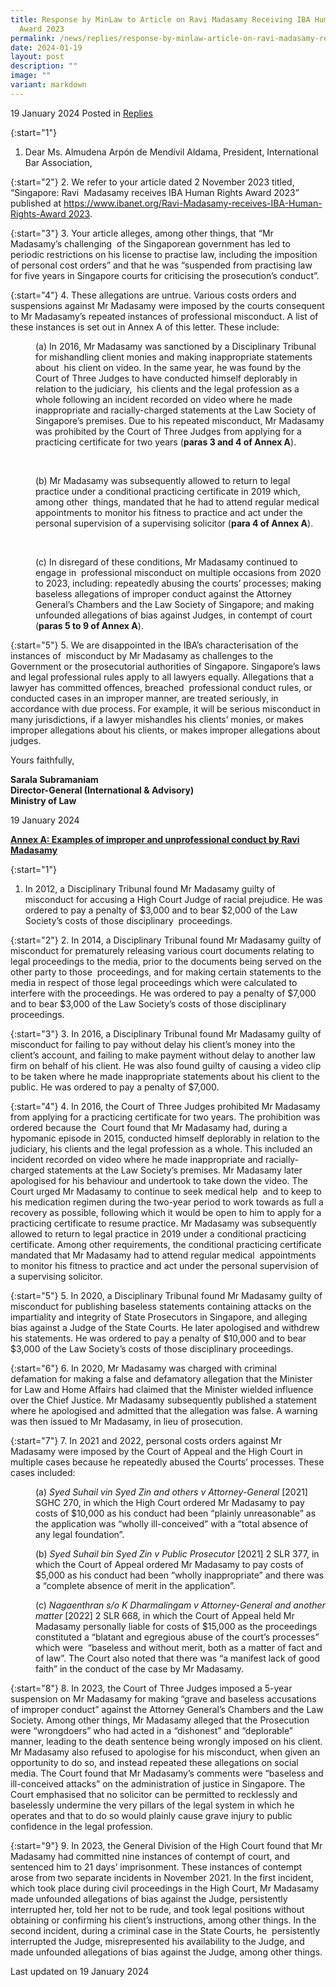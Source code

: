 ```yaml
---
title: Response by MinLaw to Article on Ravi Madasamy Receiving IBA Human Rights
  Award 2023
permalink: /news/replies/response-by-minlaw-article-on-ravi-madasamy-receiving-iba-human-rights-award-2023/
date: 2024-01-19
layout: post
description: ""
image: ""
variant: markdown
---
```

19 January 2024 Posted in [Replies](/news/replies)  

{:start="1"}
1. Dear Ms. Almudena Arpón de Mendívil Aldama, President, International Bar Association,

{:start="2"}
2. We refer to your article dated 2 November 2023 titled, “Singapore: Ravi&nbsp; Madasamy receives IBA Human Rights Award 2023” published at [https://www.ibanet.org/Ravi-Madasamy-receives-IBA-Human-Rights-Award 2023](https://www.ibanet.org/Ravi-Madasamy-receives-IBA-Human-Rights-Award).

{:start="3"}
3. Your article alleges, among other things, that “Mr Madasamy’s challenging&nbsp; of the Singaporean government has led to periodic restrictions on his license to practise law, including the imposition of personal cost orders” and that he was “suspended from practising law for five years in Singapore courts for criticising the prosecution’s conduct”.

{:start="4"}
4. These allegations are untrue. Various costs orders and suspensions against Mr Madasamy were imposed by the courts consequent to Mr Madasamy’s repeated instances of professional misconduct. A list of these instances is set out in Annex A of this letter. These include:

<p style="margin-left: 40px">
(a) In 2016, Mr Madasamy was sanctioned by a Disciplinary Tribunal for mishandling client monies and making inappropriate statements about&nbsp; his client on video. In the same year, he was found by the Court of Three Judges to have conducted himself deplorably in relation to the judiciary,&nbsp; his clients and the legal profession as a whole following an incident recorded on video where he made inappropriate and racially-charged statements at the Law Society of Singapore’s premises. Due to his repeated misconduct, Mr Madasamy was prohibited by the Court of Three Judges from applying for a practicing certificate for two years (<b>paras 3 and 4 of Annex A</b>).</p>&nbsp;

<p style="margin-left: 40px">
(b) Mr Madasamy was subsequently allowed to return to legal practice under a conditional practicing certificate in 2019 which, among other&nbsp; things, mandated that he had to attend regular medical appointments to monitor his fitness to practice and act under the personal supervision of a supervising solicitor (<b>para 4 of Annex A</b>).</p>&nbsp;

<p style="margin-left: 40px">
(c) In disregard of these conditions, Mr Madasamy continued to engage in&nbsp; professional misconduct on multiple occasions from 2020 to 2023, including: repeatedly abusing the courts’ processes; making baseless allegations of improper conduct against the Attorney General’s Chambers and the Law Society of Singapore; and making unfounded allegations of bias against Judges, in contempt of court (<b>paras 5 to 9 of Annex A</b>).</p>

{:start="5"}
5. We are disappointed in the IBA’s characterisation of the instances of&nbsp; misconduct by Mr Madasamy as challenges to the Government or the prosecutorial authorities of Singapore. Singapore’s laws and legal professional rules apply to all lawyers equally. Allegations that a lawyer has committed offences, breached&nbsp; professional conduct rules, or conducted cases in an improper manner, are treated seriously, in accordance with due process. For example, it will be serious misconduct in many jurisdictions, if a lawyer mishandles his clients’ monies, or makes improper allegations about his clients, or makes improper allegations about judges.
<br>

Yours faithfully,<br>

<b>Sarala Subramaniam<br>
Director-General (International &amp; Advisory)<br>
Ministry of Law<br></b>

19 January 2024

  
  

<b><u>Annex A: Examples of improper and unprofessional conduct by Ravi Madasamy</u></b>

{:start="1"}
1. In 2012, a Disciplinary Tribunal found Mr Madasamy guilty of misconduct for accusing a High Court Judge of racial prejudice. He was ordered to pay a penalty of $3,000 and to bear $2,000 of the Law Society’s costs of those disciplinary&nbsp; proceedings.

{:start="2"}
2. In 2014, a Disciplinary Tribunal found Mr Madasamy guilty of misconduct for prematurely releasing various court documents relating to legal proceedings to the media, prior to the documents being served on the other party to those&nbsp; proceedings, and for making certain statements to the media in respect of those legal proceedings which were calculated to interfere with the proceedings. He was ordered to pay a penalty of $7,000 and to bear $3,000 of the Law Society’s costs of those disciplinary proceedings.&nbsp;

{:start="3"}
3. In 2016, a Disciplinary Tribunal found Mr Madasamy guilty of misconduct for failing to pay without delay his client’s money into the client’s account, and failing to make payment without delay to another law firm on behalf of his client. He was also found guilty of causing a video clip to be taken where he made inappropriate statements about his client to the public. He was ordered to pay a penalty of $7,000.

{:start="4"}
4. In 2016, the Court of Three Judges prohibited Mr Madasamy from applying for a practicing certificate for two years. The prohibition was ordered because the&nbsp; Court found that Mr Madasamy had, during a hypomanic episode in 2015, conducted himself deplorably in relation to the judiciary, his clients and the legal profession as a whole. This included an incident recorded on video where he made inappropriate and racially-charged statements at the Law Society’s premises. Mr Madasamy later apologised for his behaviour and undertook to take down the video. The Court urged Mr Madasamy to continue to seek medical help&nbsp; and to keep to his medication regimen during the two-year period to work towards as full a recovery as possible, following which it would be open to him to apply for a practicing certificate to resume practice. Mr Madasamy was subsequently allowed to return to legal practice in 2019 under a conditional practicing certificate. Among other requirements, the conditional practicing certificate mandated that Mr Madasamy had to attend regular medical&nbsp; appointments to monitor his fitness to practice and act under the personal supervision of a supervising solicitor.

{:start="5"}
5. In 2020, a Disciplinary Tribunal found Mr Madasamy guilty of misconduct for publishing baseless statements containing attacks on the impartiality and integrity of State Prosecutors in Singapore, and alleging bias against a Judge of the State Courts. He later apologised and withdrew his statements. He was ordered to pay a penalty of $10,000 and to bear $3,000 of the Law Society’s costs of those disciplinary proceedings.

{:start="6"}
6. In 2020, Mr Madasamy was charged with criminal defamation for making a false and defamatory allegation that the Minister for Law and Home Affairs had claimed that the Minister wielded influence over the Chief Justice. Mr Madasamy subsequently published a statement where he apologised and admitted that the allegation was false. A warning was then issued to Mr Madasamy, in lieu of prosecution.

{:start="7"}
7. In 2021 and 2022, personal costs orders against Mr Madasamy were imposed by the Court of Appeal and the High Court in multiple cases because he repeatedly abused the Courts’ processes. These cases included:&nbsp;&nbsp;

<p style="margin-left: 40px"> (a) <i>Syed Suhail vin Syed Zin and others v Attorney-General</i> [2021] SGHC 270, in which the High Court ordered Mr Madasamy to pay costs of $10,000 as his conduct had been “plainly unreasonable” as the application was “wholly ill-conceived” with a “total absence of any legal foundation”.</p>

<p style="margin-left: 40px"> (b) <i>Syed Suhail bin Syed Zin v Public Prosecutor</i> [2021] 2 SLR 377, in which the Court of Appeal ordered Mr Madasamy to pay costs of $5,000 as his conduct had been “wholly inappropriate” and there was a “complete absence of merit in the application”.</p>

<p style="margin-left: 40px"> (c) <i>Nagaenthran s/o K Dharmalingam v Attorney-General and another matter</i> [2022] 2 SLR 668, in which the Court of Appeal held Mr Madasamy personally liable for costs of $15,000 as the proceedings constituted a “blatant and egregious abuse of the court’s processes” which were&nbsp; “baseless and without merit, both as a matter of fact and of law”. The Court also noted that there was “a manifest lack of good faith” in the conduct of the case by Mr Madasamy.</p>

{:start="8"}
8. In 2023, the Court of Three Judges imposed a 5-year suspension on Mr Madasamy for making “grave and baseless accusations of improper conduct” against the Attorney General’s Chambers and the Law Society. Among other things, Mr Madasamy alleged that the Prosecution were “wrongdoers” who had acted in a “dishonest” and “deplorable” manner, leading to the death sentence being wrongly imposed on his client. Mr Madasamy also refused to apologise for his misconduct, when given an opportunity to do so, and instead repeated these allegations on social media. The Court found that Mr Madasamy’s comments were “baseless and ill-conceived attacks” on the administration of justice in Singapore. The Court emphasised that no solicitor can be permitted to recklessly and baselessly undermine the very pillars of the legal system in which he operates and that to do so would plainly cause grave injury to public confidence in the legal profession.

{:start="9"}
9. In 2023, the General Division of the High Court found that Mr Madasamy had committed nine instances of contempt of court, and sentenced him to 21 days’ imprisonment. These instances of contempt arose from two separate incidents in November 2021. In the first incident, which took place during civil proceedings in the High Court, Mr Madasamy made unfounded allegations of bias against the Judge, persistently interrupted her, told her not to be rude, and took legal positions without obtaining or confirming his client’s instructions, among other things. In the second incident, during a criminal case in the State Courts, he&nbsp; persistently interrupted the Judge, misrepresented his availability to the Judge, and made unfounded allegations of bias against the Judge, among other things.

  

<p class="right-side-updated">Last updated on 19 January 2024</p>
